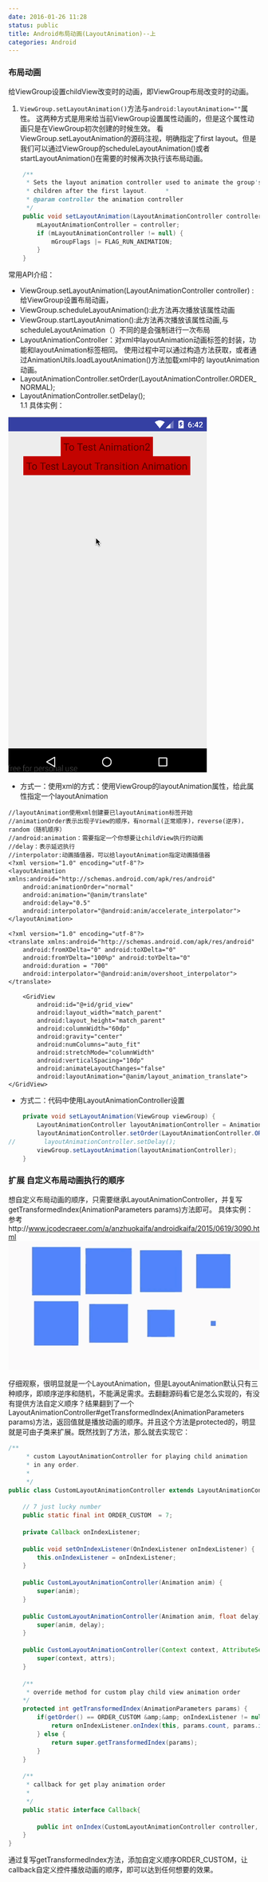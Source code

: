 ```yaml
---
date: 2016-01-26 11:28
status: public
title: Android布局动画(LayoutAnimation)--上
categories: Android
---
```


### 布局动画
给ViewGroup设置childView改变时的动画，即ViewGroup布局改变时的动画。
1. `ViewGroup.setLayoutAnimation()`方法与`android:layoutAnimation=""`属性。
这两种方式是用来给当前ViewGroup设置属性动画的，但是这个属性动画只是在ViewGroup初次创建的时候生效。
看ViewGroup.setLayoutAnimation的源码注视，明确指定了first layout。但是我们可以通过ViewGroup的scheduleLayoutAnimation()或者startLayoutAnimation()在需要的时候再次执行该布局动画。
```java
    /**
     * Sets the layout animation controller used to animate the group's
     * children after the first layout.     *
     * @param controller the animation controller
     */
    public void setLayoutAnimation(LayoutAnimationController controller) {
        mLayoutAnimationController = controller;
        if (mLayoutAnimationController != null) {
            mGroupFlags |= FLAG_RUN_ANIMATION;
        }
    }
```
常用API介绍：
- ViewGroup.setLayoutAnimation(LayoutAnimationController controller) :给ViewGroup设置布局动画，
- ViewGroup.scheduleLayoutAnimation():此方法再次播放该属性动画
- ViewGroup.startLayoutAnimation():此方法再次播放该属性动画,与scheduleLayoutAnimation（）不同的是会强制进行一次布局
- LayoutAnimationController：对xml中layoutAnimation动画标签的封装，功能和layoutAnimation标签相同。
    使用过程中可以通过构造方法获取，或者通过AnimationUtils.loadLayoutAnimation()方法加载xml中的              layoutAnimation动画。
- LayoutAnimationController.setOrder(LayoutAnimationController.ORDER_NORMAL);
- LayoutAnimationController.setDelay();      
1.1 具体实例：
    
![](Android布局动画(LayoutAnimation)/animation.gif)

- 方式一：使用xml的方式：使用ViewGroup的layoutAnimation属性，给此属性指定一个layoutAnimation
```
//layoutAnimation使用xml创建要已layoutAnimation标签开始
//animationOrder表示出现子View的顺序，有normal(正常顺序)，reverse(逆序)，random（随机顺序）
//android:animation：需要指定一个你想要让childView执行的动画
//delay：表示延迟执行
//interpolator:动画插值器，可以给layoutAnimation指定动画插值器
<?xml version="1.0" encoding="utf-8"?>
<layoutAnimation xmlns:android="http://schemas.android.com/apk/res/android"
    android:animationOrder="normal"
    android:animation="@anim/translate"
    android:delay="0.5"
    android:interpolator="@android:anim/accelerate_interpolator">
</layoutAnimation>
```
```
<?xml version="1.0" encoding="utf-8"?>
<translate xmlns:android="http://schemas.android.com/apk/res/android"
    android:fromXDelta="0" android:toXDelta="0"
    android:fromYDelta="100%p" android:toYDelta="0"
    android:duration = "700"
    android:interpolator="@android:anim/overshoot_interpolator">
</translate>
```
```
    <GridView
        android:id="@+id/grid_view"
        android:layout_width="match_parent"
        android:layout_height="match_parent"
        android:columnWidth="60dp"
        android:gravity="center"
        android:numColumns="auto_fit"
        android:stretchMode="columnWidth"
        android:verticalSpacing="10dp"
        android:animateLayoutChanges="false"
        android:layoutAnimation="@anim/layout_animation_translate"></GridView>
```

- 方式二：代码中使用LayoutAnimationController设置
```java
    private void setLayoutAnimation(ViewGroup viewGroup) {
        LayoutAnimationController layoutAnimationController = AnimationUtils.loadLayoutAnimation(this, R.anim.layout_animation_translate);
        layoutAnimationController.setOrder(LayoutAnimationController.ORDER_NORMAL);
//        layoutAnimationController.setDelay();
        viewGroup.setLayoutAnimation(layoutAnimationController);
    }
```

### 扩展 自定义布局动画执行的顺序

想自定义布局动画的顺序，只需要继承LayoutAnimationController，并复写getTransformedIndex(AnimationParameters params)方法即可。
具体实例：参考http://www.jcodecraeer.com/a/anzhuokaifa/androidkaifa/2015/0619/3090.html
![](Android布局动画(LayoutAnimation)/1442313422121422.gif)

仔细观察，很明显就是一个LayoutAnimation，但是LayoutAnimation默认只有三种顺序，即顺序逆序和随机，不能满足需求。去翻翻源码看它是怎么实现的，有没有提供方法自定义顺序？结果翻到了一个LayoutAnimationController#getTransformedIndex(AnimationParameters params)方法，返回值就是播放动画的顺序。并且这个方法是protected的，明显就是可由子类来扩展。既然找到了方法，那么就去实现它：
```java
/**
     * custom LayoutAnimationController for playing child animation
     * in any order.
     *
     */
public class CustomLayoutAnimationController extends LayoutAnimationController {
 
    // 7 just lucky number
    public static final int ORDER_CUSTOM  = 7;
 
    private Callback onIndexListener;
 
    public void setOnIndexListener(OnIndexListener onIndexListener) {
        this.onIndexListener = onIndexListener;
    }
 
    public CustomLayoutAnimationController(Animation anim) {
        super(anim);
    }
 
    public CustomLayoutAnimationController(Animation anim, float delay) {
        super(anim, delay);
    }
 
    public CustomLayoutAnimationController(Context context, AttributeSet attrs) {
        super(context, attrs);
    }
 
    /**
     * override method for custom play child view animation order
    */
    protected int getTransformedIndex(AnimationParameters params) {
        if(getOrder() == ORDER_CUSTOM &amp;&amp; onIndexListener != null) {
            return onIndexListener.onIndex(this, params.count, params.index);
        } else {
            return super.getTransformedIndex(params);
        }
    }
 
    /**
     * callback for get play animation order
     *
     */
    public static interface Callback{
 
        public int onIndex(CustomLayoutAnimationController controller, int count, int index);
    }
}
```
通过复写getTransformedIndex方法，添加自定义顺序ORDER_CUSTOM，让callback自定义控件播放动画的顺序，即可以达到任何想要的效果。
